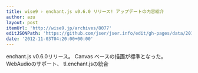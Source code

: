 ```yaml
---
title: wise9 › enchant.js v0.6.0 リリース! アップデートの内容紹介
author: azu
layout: post
itemUrl: 'http://wise9.jp/archives/8077'
editJSONPath: 'https://github.com/jser/jser.info/edit/gh-pages/data/2012/11/index.json'
date: '2012-11-03T04:20:00+00:00'
---
```

enchant.js v0.6.0リリース。
Canvas ベースの描画が標準となった。
WebAudioのサポート、 tl.enchant.jsの統合
